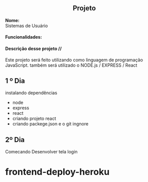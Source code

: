 ## <center> Projeto
**Nome:**  
Sistemas de Usuário

#### Funcionalidades:


#### Descrição desse projeto //
Este projeto será feito utilizando como linguagem de programação JavaScript. também será utilizado o NODE.js / EXPRESS / React
  

## 1 º Dia
 instalando dependências
- node
- express
- react
- criando projeto react
- criando packege.json e o git ingnore
## 2º Dia 
Comecando Desenvolver tela login
# frontend-deploy-heroku
